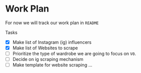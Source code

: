 # Work Plan
For now we will track our work plan in `README`

Tasks
- [x] Make list of Instagram (ig) influencers 
- [x] Make list of Websites to scrape
- [ ] Prioritize the type of wardrobe we are going to focus on `V0`.
- [ ] Decide on ig scraping mechanism
- [ ] Make template for website scraping
...
